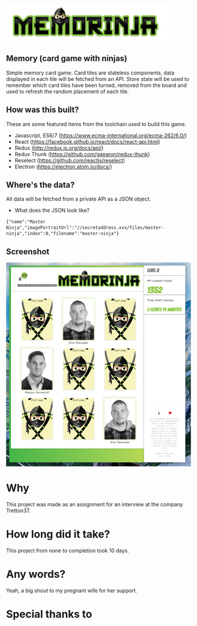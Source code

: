 ![alt text](https://github.com/jimmiehansson/memory/blob/master/public/images/memoryinja.jpg?raw=true)

## Memory (card game with ninjas)
Simple memory card game. Card tiles are stateless components, data displayed in each tile will be fetched from an API. Store state will be used to remember which card tiles have been turned, removed from the board and used to refresh the random placement of each tile.

## How was this built?
These are some featured items from the toolchain used to build this game.

* Javascript, ES6/7 (https://www.ecma-international.org/ecma-262/6.0/)
* React (https://facebook.github.io/react/docs/react-api.html)
* Redux (http://redux.js.org/docs/api/)
* Redux Thunk (https://github.com/gaearon/redux-thunk)
* Reselect (https://github.com/reactjs/reselect)
* Electron (https://electron.atom.io/docs/)

## Where's the data?
All data will be fetched from a private API as a JSON object.


* What does the JSON look like?
```
{"name":"Master Ninja","imagePortraitUrl":"//secretaddress.xxx/files/master-ninja","index":0,"filename":"master-ninja"}
```

## Screenshot

![alt text](https://github.com/jimmiehansson/memory/blob/master/public/images/memorinjascore.PNG?raw=true)


# Why
This project was made as an assignment for an interview at the company Tretton37.

# How long did it take?
This project from none to completion took 10 days.

# Any words?
Yeah, a big shout to my pregnant wife for her support.

# Special thanks to



